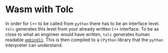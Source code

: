 # Wasm with Tolc #

In order for `C++` to be called from `python` there has to be an interface level. `tolc` generates this level from your already written `C++` interface.
To be as close to what an engineer would have written, `tolc` generates human readable [`embind11`](https://github.com/embind/pybind11).
This is then compiled to a `CPython` library that the `python` interpreter can understand.
